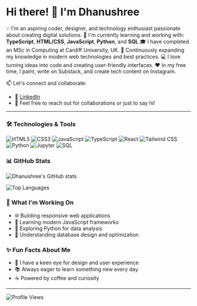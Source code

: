 
# Hi there! 👋 I'm Dhanushree

💡 I'm an aspiring coder, designer, and technology enthusiast passionate about creating digital solutions.
🌱 I'm currently learning and working with: **TypeScript**, **HTML/CSS**, **JavaScript**, **Python**, and **SQL**
🎓 I have completed an MSc in Computing at Cardiff University, UK.
🎯 Continuously expanding my knowledge in modern web technologies and best practices.
💻 I love turning ideas into code and creating user-friendly interfaces.
❤️ In my free time, I paint, write on Substack, and create tech content on Instagram.

📫 Let's connect and collaborate:
- 💼 [LinkedIn](https://www.linkedin.com/in/dhanushreemsomaiah/)
- 📧 Feel free to reach out for collaborations or just to say hi!

---

### 🛠️ Technologies & Tools

![HTML5](https://img.shields.io/badge/HTML5-E34F26?style=flat-square&logo=html5&logoColor=white)
![CSS3](https://img.shields.io/badge/CSS3-1572B6?style=flat-square&logo=css3&logoColor=white)
![JavaScript](https://img.shields.io/badge/JavaScript-F7DF1E?style=flat-square&logo=javascript&logoColor=black)
![TypeScript](https://img.shields.io/badge/TypeScript-3178C6?style=flat-square&logo=typescript&logoColor=white)
![React](https://img.shields.io/badge/React-61DAFB?style=flat-square&logo=react&logoColor=black)
![Tailwind CSS](https://img.shields.io/badge/Tailwind_CSS-38B2AC?style=flat-square&logo=tailwind-css&logoColor=white)
![Python](https://img.shields.io/badge/Python-3776AB?style=flat-square&logo=python&logoColor=white)
![Jupyter](https://img.shields.io/badge/Jupyter-F37626?style=flat-square&logo=jupyter&logoColor=white)
![SQL](https://img.shields.io/badge/SQL-336791?style=flat-square&logo=postgresql&logoColor=white)


### 📊 GitHub Stats

![Dhanushree's GitHub stats](https://github-readme-stats.vercel.app/api?username=dhanu-shre3&show_icons=true&theme=radical&count_private=true)

![Top Languages](https://github-readme-stats.vercel.app/api/top-langs/?username=dhanu-shre3&layout=compact&theme=radical)

### 🎨 What I'm Working On

- 🌐 Building responsive web applications
- 📱 Learning modern JavaScript frameworks
- 🐍 Exploring Python for data analysis
- 💾 Understanding database design and optimization

### ✨ Fun Facts About Me

- 🎨 I have a keen eye for design and user experience
- 📚 Always eager to learn something new every day
- ☕ Powered by coffee and curiosity

---


![Profile Views](https://komarev.com/ghpvc/?username=dhanu-shre3&color=brightgreen&style=flat-square)
